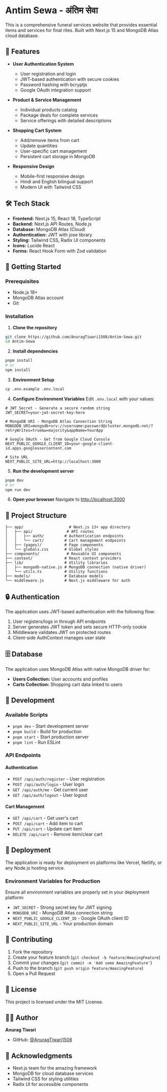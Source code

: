 # Antim Sewa - अंतिम सेवा

This is a comprehensive funeral services website that provides essential items and services for final rites. Built with Next.js 15 and MongoDB Atlas cloud database.

## 🌟 Features

- **User Authentication System**
  - User registration and login
  - JWT-based authentication with secure cookies
  - Password hashing with bcryptjs
  - Google OAuth integration support

- **Product & Service Management**
  - Individual products catalog
  - Package deals for complete services
  - Service offerings with detailed descriptions

- **Shopping Cart System**
  - Add/remove items from cart
  - Update quantities
  - User-specific cart management
  - Persistent cart storage in MongoDB

- **Responsive Design**
  - Mobile-first responsive design
  - Hindi and English bilingual support
  - Modern UI with Tailwind CSS

## 🛠️ Tech Stack

- **Frontend:** Next.js 15, React 18, TypeScript
- **Backend:** Next.js API Routes, Node.js
- **Database:** MongoDB Atlas (Cloud)
- **Authentication:** JWT with jose library
- **Styling:** Tailwind CSS, Radix UI components
- **Icons:** Lucide React
- **Forms:** React Hook Form with Zod validation

## 🚀 Getting Started

### Prerequisites

- Node.js 18+ 
- MongoDB Atlas account
- Git

### Installation

1. **Clone the repository**
```bash
git clone https://github.com/AnuragTiwari1508/Antim-Sewa.git
cd Antim-Sewa
```

2. **Install dependencies**
```bash
pnpm install
# or
npm install
```

3. **Environment Setup**
```bash
cp .env.example .env.local
```

4. **Configure Environment Variables**
Edit `.env.local` with your values:
```env
# JWT Secret - Generate a secure random string
JWT_SECRET=your-jwt-secret-key-here

# MongoDB URI - MongoDB Atlas Connection String
MONGODB_URI=mongodb+srv://username:password@cluster.mongodb.net/?retryWrites=true&w=majority&appName=YourApp

# Google OAuth - Get from Google Cloud Console
NEXT_PUBLIC_GOOGLE_CLIENT_ID=your-google-client-id.apps.googleusercontent.com

# Site URL
NEXT_PUBLIC_SITE_URL=http://localhost:3000
```

5. **Run the development server**
```bash
pnpm dev
# or
npm run dev
```

6. **Open your browser**
Navigate to [http://localhost:3000](http://localhost:3000)

## 📁 Project Structure

```
├── app/                    # Next.js 13+ app directory
│   ├── api/               # API routes
│   │   ├── auth/         # Authentication endpoints
│   │   └── cart/         # Cart management endpoints
│   ├── (pages)/          # Page components
│   └── globals.css       # Global styles
├── components/            # Reusable UI components
├── context/              # React context providers
├── lib/                  # Utility libraries
│   ├── mongodb-native.js # MongoDB connection (native driver)
│   └── utils.ts          # Utility functions
├── models/               # Database models
└── middleware.js         # Next.js middleware for auth
```

## 🔒 Authentication

The application uses JWT-based authentication with the following flow:

1. User registers/logs in through API endpoints
2. Server generates JWT token and sets secure HTTP-only cookie
3. Middleware validates JWT on protected routes
4. Client-side AuthContext manages user state

## 🗄️ Database

The application uses MongoDB Atlas with native MongoDB driver for:

- **Users Collection:** User accounts and profiles
- **Carts Collection:** Shopping cart data linked to users

## 🔧 Development

### Available Scripts

- `pnpm dev` - Start development server
- `pnpm build` - Build for production
- `pnpm start` - Start production server
- `pnpm lint` - Run ESLint

### API Endpoints

#### Authentication
- `POST /api/auth/register` - User registration
- `POST /api/auth/login` - User login
- `GET /api/auth/me` - Get current user
- `GET /api/auth/logout` - User logout

#### Cart Management
- `GET /api/cart` - Get user's cart
- `POST /api/cart` - Add item to cart
- `PUT /api/cart` - Update cart item
- `DELETE /api/cart` - Remove item/clear cart

## 🚀 Deployment

The application is ready for deployment on platforms like Vercel, Netlify, or any Node.js hosting service.

### Environment Variables for Production

Ensure all environment variables are properly set in your deployment platform:

- `JWT_SECRET` - Strong secret key for JWT signing
- `MONGODB_URI` - MongoDB Atlas connection string
- `NEXT_PUBLIC_GOOGLE_CLIENT_ID` - Google OAuth client ID
- `NEXT_PUBLIC_SITE_URL` - Your production domain

## 🤝 Contributing

1. Fork the repository
2. Create your feature branch (`git checkout -b feature/AmazingFeature`)
3. Commit your changes (`git commit -m 'Add some AmazingFeature'`)
4. Push to the branch (`git push origin feature/AmazingFeature`)
5. Open a Pull Request

## 📝 License

This project is licensed under the MIT License.

## 👨‍💻 Author

**Anurag Tiwari**
- GitHub: [@AnuragTiwari1508](https://github.com/AnuragTiwari1508)

## 🙏 Acknowledgments

- Next.js team for the amazing framework
- MongoDB for cloud database services
- Tailwind CSS for styling utilities
- Radix UI for accessible components
